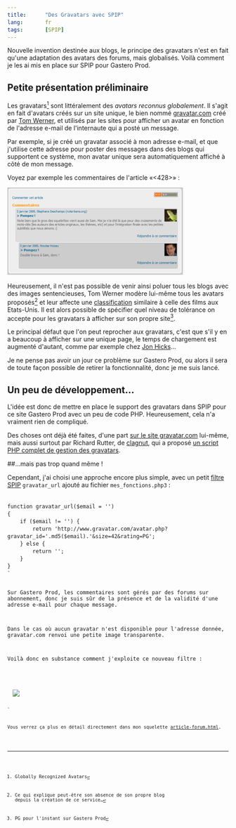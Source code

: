 ```yaml
--- 
title:      "Des Gravatars avec SPIP" 
lang:       fr 
tags:       [SPIP]
---
```


Nouvelle invention destinée aux blogs, le principe des gravatars n'est en fait qu'une adaptation des avatars des forums, mais globalisés. Voilà comment je les ai mis en place sur SPIP pour Gastero Prod.



## Petite présentation préliminaire


Les gravatars[^t1] sont littéralement des *avatars reconnus globalement*. Il s'agit en fait d'avatars créés sur un site unique, le bien nommé [gravatar.com](http://www.gravatar.com/) créé par [Tom Werner](http://www.mojombo.com/archives/000054.html), et utilisés par les sites pour afficher un avatar en fonction de l'adresse e-mail de l'internaute qui a posté un message.

Par exemple, si je créé un gravatar associé à mon adresse e-mail, et que j'utilise cette adresse pour poster des messages dans des blogs qui supportent ce système, mon avatar unique sera automatiquement affiché à côté de mon message.

Voyez par exemple les commentaires de l'article «<428>» :

![](gravatars.png)


Heureusement, il n'est pas possible de venir ainsi poluer tous les blogs avec des images sentencieuses, Tom Werner modère lui-même tous les avatars proposés[^t2] et leur affecte une [classification](http://www.gravatar.com/rating.php) similaire à celle des films aux Etats-Unis. Il est alors possible de spécifier quel niveau de tolérance on accepte pour les gravatars à afficher sur son propre site[^t3].

Le principal défaut que l'on peut reprocher aux gravatars, c'est que s'il y en a beaucoup à afficher sur une unique page, le temps de chargement est augmenté d'autant, comme par exemple chez [Jon Hicks](http://www.hicksdesign.co.uk/journal/631/)…

Je ne pense pas avoir un jour ce problème sur Gastero Prod, ou alors il sera de toute façon possible de retirer la fonctionnalité, donc je me suis lancé.

## Un peu de développement…

L'idée est donc de mettre en place le support des gravatars dans SPIP pour ce site Gastero Prod avec un peu de code PHP. Heureusement, cela n'a vraiment rien de compliqué.

Des choses ont déjà été faites, d'une part [sur le site gravatar.com](http://www.gravatar.com/implement.php#section_3_1) lui-même, mais aussi surtout par Richard Rutter, de [clagnut](http://www.clagnut.com/), qui a proposé [un script PHP complet de gestion des gravatars](http://www.clagnut.com/blog/1317/).

##…mais pas trop quand même !


Cependant, j'ai choisi une approche encore plus simple, avec un petit [filtre SPIP](http://www.spip.net/fr_article901.html) `gravatar_url` ajouté au fichier `mes_fonctions.php3` :

<code class="php">
function gravatar_url($email = '')
{
    if ($email != '') {
        return 'http://www.gravatar.com/avatar.php?gravatar_id='.md5($email).'&size=42&rating=PG';
    } else {
        return '';
    }
}
`

Sur Gastero Prod, les commentaires sont gérés par des forums sur abonnement, donc je suis sûr de la présence et de la validité d'une adresse e-mail pour chaque message.

Dans le cas où aucun gravatar n'est disponible pour l'adresse donnée, gravatar.com renvoi une petite image transparente.

Voilà donc en substance comment j'exploite ce nouveau filtre :

<code class="spip">
<BOUCLE_forums(FORUMS){id_article}…>
  <img src="[(#EMAIL|gravatar_url)]" />
</BOUCLE_forums>
`

Vous verrez ça plus en détail directement dans mon squelette [article-forum.html](http://www.gasteroprod.com/design/article-forum.html).



[^t1]: Globally Recognized Avatars

[^t2]: Ce qui explique peut-être son absence de son propre blog depuis la création de ce service…

[^t3]: PG pour l'instant sur Gastero Prod
